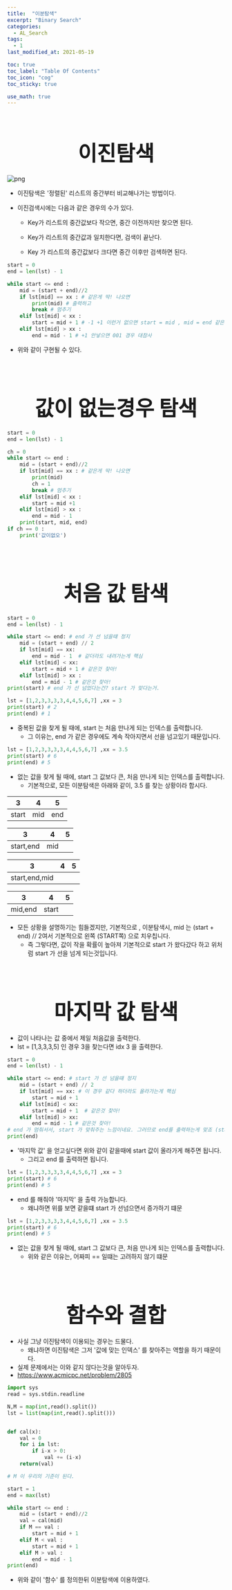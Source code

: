 ```yaml
---
title:  "이분탐색"
excerpt: "Binary Search"
categories:
  - AL_Search
tags:
  - 1
last_modified_at: 2021-05-19

toc: true
toc_label: "Table Of Contents"
toc_icon: "cog"
toc_sticky: true

use_math: true
---
```


<br>

# <center><font size="15"> 이진탐색 </font></center>

![png](/assets/images/Py_Algorithm/1_1.gif)

- 이진탐색은 '정렬된' 리스트의 중간부터 비교해나가는 방법이다.

- 이진검색시에는 다음과 같은 경우의 수가 있다.

  - Key가 리스트의 중간값보다 작으면, 중간 이전까지만 찾으면 된다.

  - Key가 리스트의 중간값과 일치한다면, 검색이 끝난다. 
  - Key 가 리스트의 중간값보다 크다면 중간 이후만 검색하면 된다.

```python
start = 0 
end = len(lst) - 1 

while start <= end :
    mid = (start + end)//2
    if lst[mid] == xx : # 같은게 딱! 나오면
        print(mid) # 출력하고
        break # 멈추기
    elif lst[mid] < xx :
        start = mid + 1 # -1 +1 이런거 없으면 start = mid , mid = end 같은 경우에 참사난다. 
    elif lst[mid] > xx :
        end = mid - 1 # +1 안넣으면 001 경우 대참사
```

- 위와 같이 구현될 수 있다. 

<BR>

<br>

# <center><font size="15"> 값이 없는경우 탐색 </font></center>

```python
start = 0 
end = len(lst) - 1 

ch = 0
while start <= end :
    mid = (start + end)//2
    if lst[mid] == xx : # 같은게 딱! 나오면
        print(mid) 
        ch = 1
        break # 멈추기
    elif lst[mid] < xx :
        start = mid +1 
    elif lst[mid] > xx :
        end = mid - 1 
    print(start, mid, end)
if ch == 0 :
    print('값이없오')
```



<br>

<br>

# <center><font size="15"> 처음 값 탐색 </font></center>

```python
start = 0 
end = len(lst) - 1

while start <= end: # end 가 선 넘을떄 정지
    mid = (start + end) // 2
    if lst[mid] == xx:
        end = mid - 1  # 같더라도 내려가는게 핵심
    elif lst[mid] < xx:
        start = mid + 1 # 같은것 찾아!
    elif lst[mid] > xx :
        end = mid - 1 # 같은것 찾아!
print(start) # end 가 선 넘었다는건? start 가 맞다는거.
```

```python
lst = [1,2,3,3,3,3,4,4,5,6,7] ,xx = 3
print(start) # 2
print(end) # 1
```

- 중복된 값을 찾게 될 때에, start 는 처음 만나게 되는 인덱스를 출력합니다.
  - 그 이유는, end 가 같은 경우에도 계속 작아지면서 선을 넘고있기 때문입니다. 

```python
lst = [1,2,3,3,3,3,4,4,5,6,7] ,xx = 3.5
print(start) # 6 
print(end) # 5
```

- 없는 값을 찾게 될 때에, start 그 값보다 큰, 처음 만나게 되는 인덱스를 출력합니다.
  - 기본적으로, 모든 이분탐색은 아래와 같이, 3.5 를 찾는 상황이라 합시다.

| 3     | 4    | 5    |
| ----- | ---- | ---- |
| start | mid  | end  |

| 3         | 4    | 5    |
| --------- | ---- | ---- |
| start,end | mid  |      |

| 3             | 4    | 5    |
| ------------- | ---- | ---- |
| start,end,mid |      |      |

| 3       | 4     | 5    |
| ------- | ----- | ---- |
| mid,end | start |      |

- 모든 상황을 설명하기는 힘들겠지만, 기본적으로 , 이분탐색시, mid 는 (start + end) // 2여서 기본적으로 왼쪽 (START쪽) 으로 치우칩니다.
  - 즉 그렇다면, 값이 작을 확률이 높아져 기본적으로 start 가 왔다갔다 하고 위처럼 start 가 선을 넘게 되는것입니다. 

<br>

<Br>

# <center><font size="15">마지막 값 탐색 </font></center>

- 값이 나타나는 값 중에서 제일 처음값을 출력한다.
- lst = [1,3,3,3,5] 인 경우 3을 찾는다면 idx 3 을 출력한다.

```python
start = 0 
end = len(lst) - 1 

while start <= end: # start 가 선 넘을떄 정지 
    mid = (start + end) // 2
    if lst[mid] == xx: # 이 경우 같다 하더라도 올라가는게 핵심
        start = mid + 1
    elif lst[mid] < xx: 
        start = mid + 1  # 같은것 찾아! 
    elif lst[mid] > xx:
        end = mid - 1 # 같은것 찾아!
# end 가 멈춰서서, start 가 맞춰주는 느낌이네요. 그러므로 end를 출력하는게 맞죠 (start 가 변하다가 end를 넘어버릴떄 중지하니까요)
print(end)
```

- '마지막 값' 을 얻고싶다면 위와 같이 같을때에 start 값이 올라가게 해주면 됩니다. 
  - 그리고 end 를 출력하면 됩니다. 

```python
lst = [1,2,3,3,3,3,4,4,5,6,7] ,xx = 3
print(start) # 6
print(end) # 5
```

- end 를 해줘야 '마지막' 을 출력 가능합니다.
  - 왜냐하면 위를 보면 같을떄 start 가 선넘으면서 증가하기 떄문

```python
lst = [1,2,3,3,3,3,4,4,5,6,7] ,xx = 3.5
print(start) # 6 
print(end) # 5
```

- 없는 값을 찾게 될 때에, start 그 값보다 큰, 처음 만나게 되는 인덱스를 출력합니다. 
  - 위와 같은 이유는, 어짜피 == 일떄는 고려하지 않기 떄문

<br>

<br>

# <center><font size="15">함수와 결합</font></center>

- 사실 그냥 이진탐색이 이용되는 경우는 드물다.
  - 왜냐하면 이진탐색은 그저 '값에 맞는 인덱스' 를 찾아주는 역할을 하기 때문이다.
- 실제 문제에서는 이와 같지 않다는것을 알아두자.
- <https://www.acmicpc.net/problem/2805>

```python
import sys
read = sys.stdin.readline

N,M = map(int,read().split())
lst = list(map(int,read().split()))


def cal(x):
    val = 0
    for i in lst:
        if i-x > 0:
            val += (i-x)
    return(val)

# M 이 우리의 기준이 된다.

start = 1
end = max(lst)

while start <= end : 
    mid = (start + end)//2
    val = cal(mid)
    if M == val :
        start = mid + 1 
    elif M < val : 
        start = mid + 1
    elif M > val : 
        end = mid - 1
print(end)
```

- 위와 같이 '함수' 를 정의한뒤 이분탐색에 이용하였다. 

